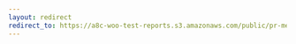 ```yaml
---
layout: redirect
redirect_to: https://a8c-woo-test-reports.s3.amazonaws.com/public/pr-merge/37676/api/index.html
---
```

